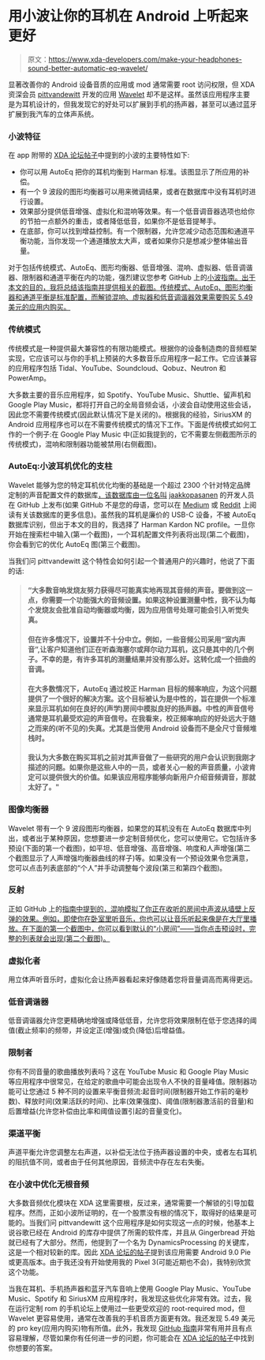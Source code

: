 # 用小波让你的耳机在 Android 上听起来更好

> 原文：<https://www.xda-developers.com/make-your-headphones-sound-better-automatic-eq-wavelet/>

显著改善你的 Android 设备音质的应用或 mod 通常需要 root 访问权限，但 XDA 资深会员 [pittvandewitt](https://forum.xda-developers.com/member.php?u=4539728) 开发的应用 [Wavelet](https://play.google.com/store/apps/details?id=com.pittvandewitt.wavelet) 却不是这样。虽然该应用程序主要是为耳机设计的，但我发现它的好处可以扩展到手机的扬声器，甚至可以通过蓝牙扩展到我汽车的立体声系统。

### 小波特征

在 app 附带的 [XDA 论坛帖子](https://forum.xda-developers.com/android/apps-games/app-wavelet-headphone-specific-t4097957)中提到的小波的主要特性如下:

*   你可以用 AutoEq 把你的耳机均衡到 Harman 标准。该图显示了所应用的补偿。
*   有一个 9 波段的图形均衡器可以用来微调结果，或者在数据库中没有耳机时进行设置。
*   效果部分提供低音增强、虚拟化和混响等效果。有一个低音调音器选项也给你的节拍一点额外的重击，或者降低低音，如果你不是低音提琴手。
*   在底部，你可以找到增益控制。有一个限制器，允许您减少动态范围和通道平衡功能，当你发现一个通道播放太大声，或者如果你只是想减少整体输出音量。

对于包括传统模式、AutoEq、图形均衡器、低音增强、混响、虚拟器、低音调谐器、限制器和通道平衡在内的功能，强烈建议您参考 GitHub 上的[小波指南。出于本文的目的，我将总结该指南并提供相关的截图。传统模式、AutoEq、图形均衡器和通道平衡是标准配置，而解锁混响、虚拟器和低音调谐器效果需要购买 5.49 美元的应用内购买。](https://pittvandewitt.github.io/Wavelet/)

### 传统模式

传统模式是一种提供最大兼容性的有限功能模式。根据你的设备制造商的音频框架实现，它应该可以与你的手机上预装的大多数音乐应用程序一起工作。它应该兼容的应用程序包括 Tidal、YouTube、Soundcloud、Qobuz、Neutron 和 PowerAmp。

大多数主要的音乐应用程序，如 Spotify、YouTube Music、Shuttle、留声机和 Google Play Music，都将打开自己的全局音频会话，小波会自动使用这些会话，因此您不需要传统模式(因此默认情况下是关闭的)。根据我的经验，SiriusXM 的 Android 应用程序也可以在不需要传统模式的情况下工作。下面是传统模式如何工作的一个例子:在 Google Play Music 中(正如我提到的，它不需要左侧截图所示的传统模式)，混响和限制器功能被禁用(右侧截图)。

### AutoEq:小波耳机优化的支柱

Wavelet 能够为您的特定耳机优化均衡的基础是一个超过 2300 个针对特定品牌定制的声音配置文件的数据库[，该数据库由一位名叫](https://github.com/jaakkopasanen/AutoEq) [jaakkopasanen](https://github.com/jaakkopasanen) 的开发人员在 GitHub 上发布(如果 GitHub 不是您的母语，您可以在 [Medium](https://medium.com/@jaakkopasanen/make-your-headphones-sound-supreme-1cbd567832a9) 或 [Reddit](https://www.reddit.com/r/headphones/comments/92b08s/eq_settings_for_700_headphones/) 上阅读有关该数据库的更多信息)。虽然我的耳机是廉价的 USB-C 设备，不被 AutoEq 数据库识别，但出于本文的目的，我选择了 Harman Kardon NC profile。一旦你开始在搜索栏中输入(第一个截图)，一个耳机配置文件列表将出现(第二个截图)，你会看到它的优化 AutoEq 图(第三个截图)。

当我们问 pittvandewitt 这个特性会如何引起一个普通用户的兴趣时，他说了下面的话:

> #### “大多数音响发烧友努力获得尽可能真实地再现其音频的声音。要做到这一点，你需要一个功能强大的音频设置。如果这种设置测量中性，我不认为每个发烧友会批准自动均衡器或均衡，因为应用信号处理可能会引入听觉失真。
> 
> #### 但在许多情况下，设置并不十分中立。例如，一些音频公司采用“室内声音”,让客户知道他们正在听森海塞尔或拜尔动力耳机，这只是其中的几个例子。不幸的是，有许多耳机的测量结果并没有那么好。这转化成一个扭曲的音调。
> 
> #### 在大多数情况下，AutoEq 通过校正 Harman 目标的频率响应，为这个问题提供了一个很好的解决方案。这个目标被认为是中性的，旨在提供一个标准来显示耳机如何在良好的(声学)房间中模拟良好的扬声器。中性的声音信号通常是耳机最受欢迎的声音信号。在我看来，校正频率响应的好处远大于随之而来的(听不见的)失真。尤其是当使用 Android 设备而不是全尺寸音频堆栈时。
> 
> #### 我认为大多数在购买耳机之前对其声音做了一些研究的用户会认识到我刚才描述的问题。如果你是这些人中的一员，或者关心一般的声音质量，小波肯定可以提供很大的价值。如果该应用程序能够向新用户介绍音频调音，那就太好了。"

### 图像均衡器

Wavelet 带有一个 9 波段图形均衡器，如果您的耳机没有在 AutoEq 数据库中列出，或者出于某种原因，您想要进一步定制音频优化，您可以使用它。它包括许多预设(下面的第一个截图)，如平坦、低音增强、高音增强、响度和人声增强(第二个截图显示了人声增强均衡器曲线的样子)等。如果没有一个预设效果令您满意，您可以点击列表底部的“个人”并手动调整每个波段(第三和第四个截图)。

### 反射

正如 GitHub 上的[指南中提到的，混响模拟了你正在收听的房间中声波从墙壁上反弹的效果。例如，即使你在卧室里听音乐，你也可以让音乐听起来像是在大厅里播放。在下面的第一个截图中，你可以看到默认的“小房间”——当你点击预设时，完整的列表就会出现(第二个截图)。](https://pittvandewitt.github.io/Wavelet/)

### 虚拟化者

用立体声听音乐时，虚拟化会让扬声器看起来好像随着您将音量调高而离得更远。

### 低音调谐器

低音调谐器允许您更精确地增强或降低低音，允许您将效果限制在低于您选择的阈值(截止频率)的频带，并设定正(增强)或负(降低)后增益值。

### 限制者

你有不同音量的歌曲播放列表吗？这在 YouTube Music 和 Google Play Music 等应用程序中很常见，在给定的歌曲中可能会出现令人不快的音量峰值。限制器功能可让您通过 5 种不同的设置来平衡音频流:起音时间(限制器开始工作前的毫秒数)、释放时间(效果活跃的时间)、比率(效果强度)、阈值(限制器激活前的音量)和后置增益(允许您补偿由比率和阈值设置引起的音量变化)。

### 渠道平衡

声道平衡允许您调整左右声道，以补偿无法位于扬声器设置的中央，或者左右耳机的阻抗值不同，或者由于任何其他原因，音频流中存在左右失衡。

### 在小波中优化无根音频

大多数音频优化模块在 XDA 这里需要根，反过来，通常需要一个解锁的引导加载程序。然而，正如小波所证明的，在一个股票没有根的情况下，取得好的结果是可能的。当我们问 pittvandewitt 这个应用程序是如何实现这一点的时候，他基本上说谷歌已经在 Android 的库存中提供了所需的软件库，并且从 Gingerbread 开始就已经有了大部分。然而，他提到了一个名为 DynamicsProcessing 的关键库，这是一个相对较新的库。因此 [XDA 论坛的帖子](https://forum.xda-developers.com/android/apps-games/app-wavelet-headphone-specific-t4097957)提到该应用需要 Android 9.0 Pie 或更高版本。由于我还没有开始使用我的 Pixel 3(可能近期也不会)，我特别欣赏这个功能。

当我在耳机、手机扬声器和蓝牙汽车音响上使用 Google Play Music、YouTube Music、Spotify 和 SiriusXM 应用程序时，我发现这些优化非常有效。过去，我在运行定制 rom 的手机论坛上使用过一些更受欢迎的 root-required mod，但 Wavelet 更容易使用，通常在改善我的手机音质方面更有效。我还发现 5.49 美元的 pro key(应用内购买)物有所值。此外，我发现 [GitHub 指南](https://pittvandewitt.github.io/Wavelet/)非常有用并且有点容易理解，尽管如果你有任何进一步的问题，你可能会在 [XDA 论坛的帖子](https://forum.xda-developers.com/android/apps-games/app-wavelet-headphone-specific-t4097957)中找到你想要的答案。